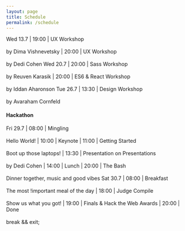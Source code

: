 ```yaml
---
layout: page
title: Schedule
permalink: /schedule
---
```


Wed 13.7 | 19:00 | UX Workshop <br /><br /> by Dima Vishnevetsky
         | 20:00 | UX Workshop <br /><br /> by Dedi Cohen
Wed 20.7 | 20:00 | Sass Workshop <br /><br /> by Reuven Karasik
         | 20:00 | ES6 & React Workshop <br /><br /> by Iddan Aharonson
Tue 26.7 | 13:30 | Design Workshop <br /><br /> by Avaraham Cornfeld


#### Hackathon

Fri 29.7 | 08:00 | Mingling <br /><br /> Hello World!
         | 10:00 | Keynote
         | 11:00 | Getting Started <br /><br /> Boot up those laptops!
         | 13:30 | Presentation on Presentations <br /><br /> by Dedi Cohen
         | 14:00 | Lunch
         | 20:00 | The Bash <br /><br /> Dinner together, music and good vibes
Sat 30.7 | 08:00 | Breakfast <br /><br /> The most !important meal of the day
         | 18:00 | Judge Compile <br /><br /> Show us what you got!
         | 19:00 | Finals & Hack the Web Awards
         | 20:00 | Done <br /><br /> break && exit;
